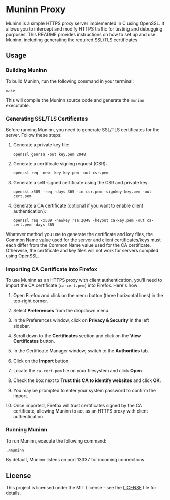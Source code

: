 # Muninn Proxy

Muninn is a simple HTTPS proxy server implemented in C using OpenSSL. It allows you to intercept and modify HTTPS traffic for testing and debugging purposes. This README provides instructions on how to set up and use Muninn, including generating the required SSL/TLS certificates.

## Usage

### Building Muninn

To build Muninn, run the following command in your terminal:

```
make
```

This will compile the Muninn source code and generate the `muninn` executable.

### Generating SSL/TLS Certificates

Before running Muninn, you need to generate SSL/TLS certificates for the server. Follow these steps:

1. Generate a private key file:
   ```
   openssl genrsa -out key.pem 2048
   ```

2. Generate a certificate signing request (CSR):
   ```
   openssl req -new -key key.pem -out csr.pem
   ```

3. Generate a self-signed certificate using the CSR and private key:
   ```
   openssl x509 -req -days 365 -in csr.pem -signkey key.pem -out cert.pem
   ```

4. Generate a CA certificate (optional if you want to enable client authentication):
   ```
   openssl req -x509 -newkey rsa:2048 -keyout ca-key.pem -out ca-cert.pem -days 365
   ```
Whatever method you use to generate the certificate and key files, the Common Name value used for the server and client certificates/keys must each differ from the Common Name value used for the CA certificate. Otherwise, the certificate and key files will not work for servers compiled using OpenSSL.

### Importing CA Certificate into Firefox

To use Muninn as an HTTPS proxy with client authentication, you'll need to import the CA certificate (`ca-cert.pem`) into Firefox. Here's how:

1. Open Firefox and click on the menu button (three horizontal lines) in the top-right corner.

2. Select **Preferences** from the dropdown menu.

3. In the Preferences window, click on **Privacy & Security** in the left sidebar.

4. Scroll down to the **Certificates** section and click on the **View Certificates** button.

5. In the Certificate Manager window, switch to the **Authorities** tab.

6. Click on the **Import** button.

7. Locate the `ca-cert.pem` file on your filesystem and click **Open**.

8. Check the box next to **Trust this CA to identify websites** and click **OK**.

9. You may be prompted to enter your system password to confirm the import.

10. Once imported, Firefox will trust certificates signed by the CA certificate, allowing Muninn to act as an HTTPS proxy with client authentication.

### Running Muninn

To run Muninn, execute the following command:

```
./muninn
```

By default, Muninn listens on port 13337 for incoming connections.

## License

This project is licensed under the MIT License - see the [LICENSE](LICENSE) file for details.

